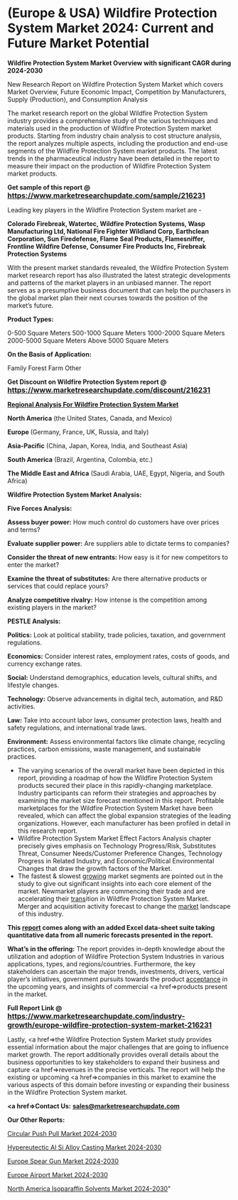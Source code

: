 # (Europe & USA) Wildfire Protection System Market 2024: Current and Future Market Potential

<strong>Wildfire Protection System Market Overview with significant CAGR during 2024-2030</strong>

New Research Report on Wildfire Protection System Market which covers Market Overview, Future Economic Impact, Competition by Manufacturers, Supply (Production), and Consumption Analysis

The market research report on the global Wildfire Protection System industry provides a comprehensive study of the various techniques and materials used in the production of Wildfire Protection System market products. Starting from industry chain analysis to cost structure analysis, the report analyzes multiple aspects, including the production and end-use segments of the Wildfire Protection System market products. The latest trends in the pharmaceutical industry have been detailed in the report to measure their impact on the production of Wildfire Protection System market products.

<strong>Get sample of this report @ <a href=https://www.marketresearchupdate.com/sample/216231><font size=3 color=#0000ff>https://www.marketresearchupdate.com/sample/216231</font></a></strong>

Leading key players in the Wildfire Protection System market are -

<strong>Colorado Firebreak, Watertec, Wildfire Protection Systems, Wasp Manufacturing Ltd, National Fire Fighter Wildland Corp, Earthclean Corporation, Sun Firedefense, Flame Seal Products, Flamesniffer, Frontline Wildfire Defense, Consumer Fire Products Inc, Firebreak Protection Systems</strong>

With the present market standards revealed, the Wildfire Protection System market research report has also illustrated the latest strategic developments and patterns of the market players in an unbiased manner. The report serves as a presumptive business document that can help the purchasers in the global market plan their next courses towards the position of the market’s future.

<strong>Product Types:</strong>

0-500 Square Meters
500-1000 Square Meters
1000-2000 Square Meters
2000-5000 Square Meters
Above 5000 Square Meters

<strong>On the Basis of Application:</strong>

Family
Forest
Farm
Other

<strong>Get Discount on Wildfire Protection System report @ <a href=https://www.marketresearchupdate.com/discount/216231><font size=3 color=#0000ff>https://www.marketresearchupdate.com/discount/216231</font></a></strong>

<strong><u><b>Regional Analysis For Wildfire Protection System Market</b></u></strong>

<strong><b>North America</b></strong> (the United States, Canada, and Mexico)

<strong><b>Europe </b></strong>(Germany, France, UK, Russia, and Italy)

<strong><b>Asia-Pacific</b></strong> (China, Japan, Korea, India, and Southeast Asia)

<strong><b>South America</b></strong> (Brazil, Argentina, Colombia, etc.)

<strong><b>The Middle East and Africa</b></strong> (Saudi Arabia, UAE, Egypt, Nigeria, and South Africa)

<strong>Wildfire Protection System Market Analysis:</strong>

<strong>Five Forces Analysis:</strong>

<strong>Assess buyer power:</strong> How much control do customers have over prices and terms?

<strong>Evaluate supplier power:</strong> Are suppliers able to dictate terms to companies?

<strong>Consider the threat of new entrants:</strong> How easy is it for new competitors to enter the market?

<strong>Examine the threat of substitutes:</strong> Are there alternative products or services that could replace yours?

<strong>Analyze competitive rivalry:</strong> How intense is the competition among existing players in the market?

<strong>PESTLE Analysis:</strong>

<strong>Politics:</strong> Look at political stability, trade policies, taxation, and government regulations.

<strong>Economics:</strong> Consider interest rates, employment rates, costs of goods, and currency exchange rates.

<strong>Social:</strong> Understand demographics, education levels, cultural shifts, and lifestyle changes.

<strong>Technology:</strong> Observe advancements in digital tech, automation, and R&D activities.

<strong>Law:</strong> Take into account labor laws, consumer protection laws, health and safety regulations, and international trade laws.

<strong>Environment:</strong> Assess environmental factors like climate change, recycling practices, carbon emissions, waste management, and sustainable practices.

<ul>
  <li>The varying scenarios of the overall market have been depicted in this report, providing a roadmap of how the Wildfire Protection System products secured their place in this rapidly-changing marketplace. Industry participants can reform their strategies and approaches by examining the market size forecast mentioned in this report. Profitable marketplaces for the Wildfire Protection System Market have been revealed, which can affect the global expansion strategies of the leading organizations. However, each manufacturer has been profiled in detail in this research report.</li>
  <li>Wildfire Protection System Market Effect Factors Analysis chapter precisely gives emphasis on Technology Progress/Risk, Substitutes Threat, Consumer Needs/Customer Preference Changes, Technology Progress in Related Industry, and Economic/Political Environmental Changes that draw the growth factors of the Market.</li>
  <li>The fastest &amp; slowest <a href=ASDF991299>growing</a> market segments are pointed out in the study to give out significant insights into each core element of the market. Newmarket players are commencing their trade and are accelerating their <a href=>trans</a>ition in Wildfire Protection System Market. Merger and acquisition activity forecast to change the <a href=>market</a> landscape of this industry.</li>
</ul>
<strong>This <a href=>report</a> comes along with an added Excel data-sheet suite taking quantitative data from all numeric forecasts presented in the report.</strong>

<strong>What’s in the offering:</strong> The report provides in-depth knowledge about the utilization and adoption of Wildfire Protection System Industries in various applications, types, and regions/countries. Furthermore, the key stakeholders can ascertain the major trends, investments, drivers, vertical player’s initiatives, government pursuits towards the product <a href=ASDF881288>acceptance</a> in the upcoming years, and insights of commercial <a href=>products</a> present in the market.

<strong>Full Report Link @ <a href=https://www.marketresearchupdate.com/industry-growth/europe-wildfire-protection-system-market-216231><font size=3 color=#0000ff>https://www.marketresearchupdate.com/industry-growth/europe-wildfire-protection-system-market-216231</font></a></strong>

Lastly, <a href=>the</a> Wildfire Protection System Market study provides essential information about the major challenges that are going to influence market growth. The report additionally provides overall details about the business opportunities to key stakeholders to expand their business and capture <a href=>revenues</a> in the precise verticals. The report will help the existing or upcoming <a href=>companies</a> in this market to examine the various aspects of this domain before investing or expanding their business in the Wildfire Protection System market.

<strong><a href=><strong>Contact Us:</strong></a></strong>
<strong>sales@marketresearchupdate.com</strong>

<strong>Our Other Reports:</strong>

<a href=https://www.linkedin.com/pulse/circular-push-pull-market-202-what-factors-drive>Circular Push Pull Market 2024-2030</a>

<a href=https://www.linkedin.com/pulse/hypereutectic-al-si-alloy-casting-market-analysis>Hypereutectic Al Si Alloy Casting Market 2024-2030</a>

<a href=https://www.linkedin.com/pulse/europe-spear-gun-market-2023-huge-business>Europe Spear Gun Market 2024-2030</a>

<a href=https://www.linkedin.com/pulse/europe-airport-market-growing-rapidly-latest-entlf/>Europe Airport Market 2024-2030</a>

<a href=https://www.linkedin.com/pulse/north-america-isoparaffin-solvents-market-2023-bt0cf/>North America Isoparaffin Solvents Market 2024-2030</a>"
